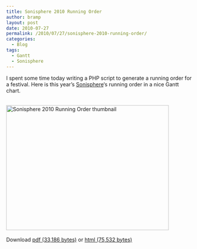 ```yaml
---
title: Sonisphere 2010 Running Order
author: bramp
layout: post
date: 2010-07-27
permalink: /2010/07/27/sonisphere-2010-running-order/
categories:
  - Blog
tags:
  - Gantt
  - Sonisphere
---
```

I spent some time today writing a PHP script to generate a running order for a festival. Here is this year&#8217;s [Sonisphere][1]&#8216;s running order in a nice Gantt chart.

<div class="figure">
  <a href="http://bramp.net/projects/running-order/sonisphere-2010.pdf"><br /> <img src="http://bramp.net/projects/running-order/sonisphere-2010.png" width="438" height="338" alt="Sonisphere 2010 Running Order thumbnail" /><br /> </a><br /> Download <a href="http://bramp.net/projects/running-order/sonisphere-2010.pdf">pdf (33,186 bytes)</a> or <a href="http://bramp.net/projects/running-order/sonisphere-2010.htm">html (75,532 bytes)</a>
</div>

 [1]: http://uk.sonispherefestivals.com/
 